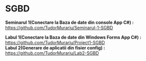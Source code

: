 # SGBD

**Seminarul 1(Conectare la Baza de date din console App C#) :** &nbsp;&nbsp;&nbsp;  https://github.com/TudorMurariu/Seminarul-1-SGBD

**Labul 1(Conectare la Baza de date din Windows Forms App C#) :** &nbsp;&nbsp;&nbsp; https://github.com/TudorMurariu/Project1-SGBD <br>
**Labul 2(Generare de aplicatii din fisier config) :** &nbsp;&nbsp;&nbsp; https://github.com/TudorMurariu/Lab2-SGBD
